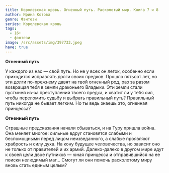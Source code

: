```yaml
---
title: Королевская кровь. Огненный путь. Расколотый мир. Книга 7 и 8
author: Ирина Котова
genre: Фэнтези
series: Королевская кровь
tags:
  - 16+
  - фэнтези
image: /src/assets/img/397733.jpeg
have: true
---
```

**Огненный путь**

У каждого из нас — свой путь. Но не у всех он легок, особенно если приходится исправлять долги своих предков. Прошло пятьсот лет, но эти долги по-прежнему давят на твой огненный род, раз за разом возвращая тебя в земли драконьего Владыки. Эти земли стали пустыней из-за преступлений твоего предка, и хватит ли у тебя сил, чтобы переломить судьбу и выбрать правильный путь? Правильный путь никогда не бывает легким. Но ты ведь знаешь это, огненная принцесса?

**Огненный путь**

Страшные предсказания начали сбываться, и на Туру пришла война. Она меняет многое: сильные вдруг становятся слабыми и беспомощными перед лицом неизведанного, а слабые проявляют храбрость и силу духа. На кону будущее человечества, но зависит оно не только от правителей и их армий. Далеко-далеко в другом мире идут к своей цели двое путников — юная принцесса и отправившийся на ее поиски нелюдимый маг… Смогут ли они помочь расколотому миру вновь стать единым целым?

